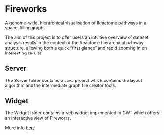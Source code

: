 # Fireworks
A genome-wide, hierarchical visualisation of Reactome pathways in a space-filling graph.

The aim of this project is to offer users an intuitive overview of dataset analysis results in the context of the Reactome hierarchical pathway structure, allowing both a quick “first glance” and rapid zooming in on interesting results. 

## Server
The Server folder contains a Java project which contains the layout algorithm and the intermediate graph file creator tools.

## Widget
The Widget folder contains a web widget implemented in GWT which offers an interactive view of Fireworks.

More info [here](tree/master/Widget)
